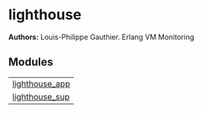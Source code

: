 

# lighthouse #

__Authors:__ Louis-Philippe Gauthier.
Erlang VM Monitoring

## Modules ##


<table width="100%" border="0" summary="list of modules">
<tr><td><a href="http://github.com/lpgauth/lighthouse/blob/master/doc/lighthouse_app.md" class="module">lighthouse_app</a></td></tr>
<tr><td><a href="http://github.com/lpgauth/lighthouse/blob/master/doc/lighthouse_sup.md" class="module">lighthouse_sup</a></td></tr></table>

